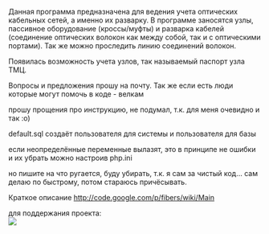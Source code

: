 Данная программа предназначена для ведения учета оптических кабельных сетей, а именно их разварку. В программе заносятся узлы, пассивное оборудование (кроссы/муфты) и разварка кабелей (соединение оптических волокон как между собой, так и с оптическими портами). Так же можно проследить линию соединений волокон.

Появилась возможность учета узлов, так называемый паспорт узла ТМЦ.

Вопросы и предложения прошу на почту.
Так же если есть люди которые могут помочь в коде - велкам

прошу прощения про инструкцию, не подумал, т.к. для меня очевидно и так :о)

default.sql создаёт пользователя для системы и пользователя для базы

если неопределённые переменные вылазят, это в принципе не ошибки и их убрать можно настроив php.ini

но пишите на что ругается, буду убирать, т.к. я сам за чистый код...
сам делаю по быстрому, потом стараюсь причёсывать.

Краткое описание http://code.google.com/p/fibers/wiki/Main

для поддержания проекта:<br><a href='https://www.paypal.com/cgi-bin/webscr?cmd=_s-xclick&hosted_button_id=4YY584HZDRB62'><img src='https://www.paypalobjects.com/ru_RU/RU/i/btn/btn_donate_SM.gif'>